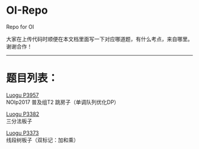 # OI-Repo
Repo for OI

大家在上传代码时顺便在本文档里面写一下对应哪道题，有什么考点，来自哪里。谢谢合作！  

---
# 题目列表： 
[Luogu P3957](https://www.luogu.org/problemnew/show/P3957)  
NOIp2017 普及组T2 跳房子（单调队列优化DP）  

[Luogu P3382](https://www.luogu.org/problemnew/show/P3382)  
三分法板子  

[Luogu P3373](https://www.luogu.org/problemnew/show/P3373)  
线段树板子（双标记：加和乘）
